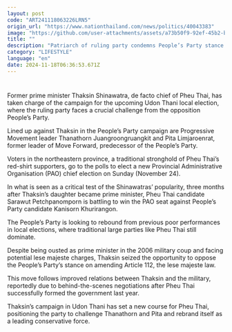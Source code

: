 ```yaml
---
layout: post
code: "ART241118063226LRN5"
origin_url: "https://www.nationthailand.com/news/politics/40043383"
image: "https://github.com/user-attachments/assets/a73b50f9-92ef-45b2-b515-d21104d50a22"
title: ""
description: "Patriarch of ruling party condemns People’s Party stance on amending the lese majeste law during campaign for Udon Thani election."
category: "LIFESTYLE"
language: "en"
date: 2024-11-18T06:36:53.671Z
---
```


# 









Former prime minister Thaksin Shinawatra, de facto chief of Pheu Thai, has taken charge of the campaign for the upcoming Udon Thani local election, where the ruling party faces a crucial challenge from the opposition People’s Party.

Lined up against Thaksin in the People’s Party campaign are Progressive Movement leader Thanathorn Juangroongruangkit and Pita Limjaroenrat, former leader of Move Forward, predecessor of the People’s Party.

Voters in the northeastern province, a traditional stronghold of Pheu Thai’s red-shirt supporters, go to the polls to elect a new Provincial Administrative Organisation (PAO) chief election on Sunday (November 24).

In what is seen as a critical test of the Shinawatras’ popularity, three months after Thaksin’s daughter became prime minister, Pheu Thai candidate Sarawut Petchpanomporn is battling to win the PAO seat against People’s Party candidate Kanisorn Khurirangon.

The People’s Party is looking to rebound from previous poor performances in local elections, where traditional large parties like Pheu Thai still dominate.

Despite being ousted as prime minister in the 2006 military coup and facing potential lese majeste charges, Thaksin seized the opportunity to oppose the People’s Party’s stance on amending Article 112, the lese majeste law.

This move follows improved relations between Thaksin and the military, reportedly due to behind-the-scenes negotiations after Pheu Thai successfully formed the government last year.

Thaksin’s campaign in Udon Thani has set a new course for Pheu Thai, positioning the party to challenge Thanathorn and Pita and rebrand itself as a leading conservative force.

